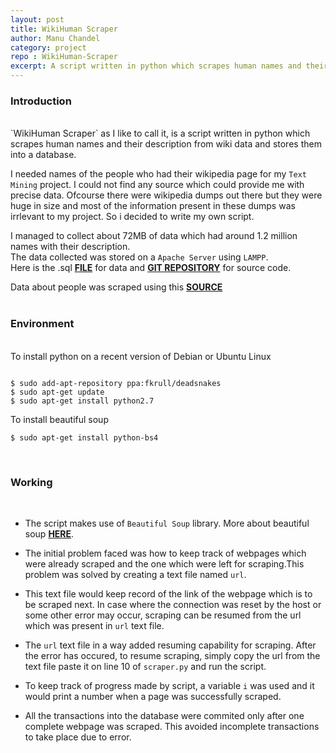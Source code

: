 ```yaml
---
layout: post
title: WikiHuman Scraper
author: Manu Chandel
category: project
repo : WikiHuman-Scraper
excerpt: A script written in python which scrapes human names and their description from wiki data and stores them into a database.
---
```


### Introduction

<br>
`WikiHuman Scraper` as I like to call it, is a script written in python which scrapes human names and their description from wiki data and stores them into a database.<br>

I needed names of the people who had their wikipedia page for my `Text Mining` project. I could not find any source which could provide me with precise data. Ofcourse there were wikipedia dumps out there but they were huge in size and most of the information present in these dumps was irrlevant to my project. So i decided to write my own script.

I managed to collect about 72MB of data which had around 1.2 million names with their description.<br>The data collected was stored on a `Apache Server` using `LAMPP`.<br>
Here is the .sql [__FILE__](https://goo.gl/sB0Psh) for data and [__GIT REPOSITORY__](https://github.com/manuchandel/WikiHuman-Scraper) for source code.

Data about people was scraped using this [__SOURCE__](https://goo.gl/MgvSG0)
<br>
<br>

### Environment

<br>
To install python on a recent version of Debian or Ubuntu Linux

```

$ sudo add-apt-repository ppa:fkrull/deadsnakes
$ sudo apt-get update
$ sudo apt-get install python2.7

```
To install beautiful soup

```
$ sudo apt-get install python-bs4
```

<br>

### Working
<br>

* The script makes use of `Beautiful Soup` library. More about beautiful soup [__HERE__](http://goo.gl/Ea64B).<br>

* The initial problem faced was how to keep track of webpages which were already scraped and the one which were left for scraping.This problem was solved by creating a text file named `url`.
* This text file would keep record of the link of the webpage which is to be scraped next. In case where the connection was reset by the host or some other error may occur, scraping can be resumed from the url which was present in `url` text file.
* The `url` text file in a way added resuming capability for scraping. After the error has occured, to resume scraping, simply copy the url from the text file paste it on line 10 of `scraper.py` and run the script.
* To keep track of progress made by script, a variable `i` was used and it would print a number when a page was successfully scraped.
* All the transactions into the database were commited only after one complete webpage was scraped. This avoided incomplete transactions to take place due to error.
